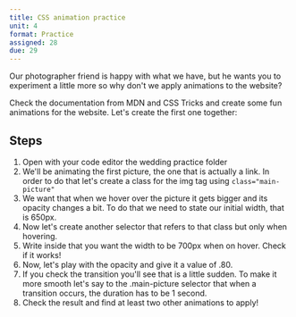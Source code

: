 ```yaml
---
title: CSS animation practice
unit: 4
format: Practice
assigned: 28
due: 29
---
```

Our photographer friend is happy with what we have, but he wants you to experiment a little more so why don't we apply animations to the website?

Check the documentation from MDN and CSS Tricks and create some fun animations for the website. Let's create the first one together:

## Steps

1. Open with your code editor the wedding practice folder
2. We'll be animating the first picture, the one that is actually a link. In order to do that let's create a class for the img tag using `class="main-picture"`
3. We want that when we hover over the picture it gets bigger and its opacity changes a bit. To do that we need to state our initial width, that is 650px.
4. Now let's create another selector that refers to that class but only when hovering.
5. Write inside that you want the width to be 700px when on hover. Check if it works!
6. Now, let's play with the opacity and give it a value of .80.
7. If you check the transition you'll see that is a little sudden. To make it more smooth let's say to the .main-picture selector that when a transition occurs, the duration has to be 1 second.
8. Check the result and find at least two other animations to apply!
